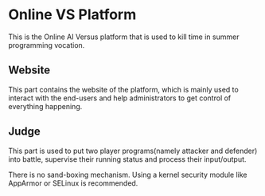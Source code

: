 Online VS Platform
=====================

This is the Online AI Versus platform that is used to kill time in summer programming vocation.

Website
--------
This part contains the website of the platform, which is mainly used to interact with the end-users and help administrators to get control of everything happening.

Judge
-------
This part is used to put two player programs(namely attacker and defender) into battle, supervise their running status and process their input/output.

There is no sand-boxing mechanism. Using a kernel security module like AppArmor or SELinux is recommended.
